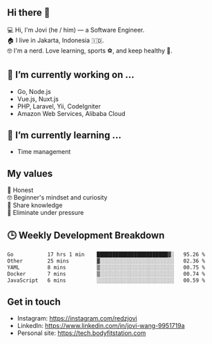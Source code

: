 ## Hi there 👋
💻 Hi, I'm Jovi (he / him) — a Software Engineer.\
🏠 I live in Jakarta, Indonesia 🇮🇩.\
🤓 I'm a nerd. Love learning, sports ⚽️, and keep healthy 🧘.

## 🔭 I’m currently working on ...
- Go, Node.js
- Vue.js, Nuxt.js
- PHP, Laravel, Yii, CodeIgniter
- Amazon Web Services, Alibaba Cloud

## 🌱 I’m currently learning ...
- Time management

## My values
💖 Honest\
🤓 Beginner's mindset and curiosity\
🙌 Share knowledge\
🧘 Eliminate under pressure

## 🕒 Weekly Development Breakdown
<!--START_SECTION:waka-->

```txt
Go           17 hrs 1 min    ███████████████████████▓░   95.26 %
Other        25 mins         ▓░░░░░░░░░░░░░░░░░░░░░░░░   02.36 %
YAML         8 mins          ▒░░░░░░░░░░░░░░░░░░░░░░░░   00.75 %
Docker       7 mins          ▒░░░░░░░░░░░░░░░░░░░░░░░░   00.74 %
JavaScript   6 mins          ░░░░░░░░░░░░░░░░░░░░░░░░░   00.59 %
```

<!--END_SECTION:waka-->

## Get in touch
- Instagram: https://instagram.com/redzjovi
- LinkedIn: https://www.linkedin.com/in/jovi-wang-9951719a
- Personal site: https://tech.bodyfitstation.com
